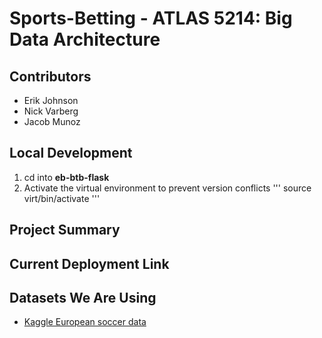# Sports-Betting - ATLAS 5214: Big Data Architecture

## Contributors

* Erik Johnson
* Nick Varberg
* Jacob Munoz

## Local Development
1. cd into **eb-btb-flask**
2. Activate the virtual environment to prevent version conflicts
'''
source virt/bin/activate
'''
## Project Summary

## Current Deployment Link

## Datasets We Are Using

* [Kaggle European soccer data](https://www.kaggle.com/austro/beat-the-bookie-worldwide-football-dataset)

